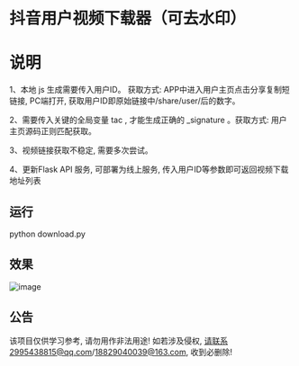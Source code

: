 抖音用户视频下载器（可去水印）
======================

# 说明

1、本地 js 生成需要传入用户ID。 获取方式: APP中进入用户主页点击分享复制短链接, PC端打开, 获取用户ID即原始链接中/share/user/后的数字。

2、需要传入关键的全局变量 tac , 才能生成正确的 _signature 。获取方式: 用户主页源码正则匹配获取。

3、视频链接获取不稳定, 需要多次尝试。

4、更新Flask API 服务, 可部署为线上服务, 传入用户ID等参数即可返回视频下载地址列表 

运行
--------

  python download.py
  
效果
--------
![image](https://github.com/Esbiya/Douyin/blob/master/view.gif)

公告
--------

该项目仅供学习参考, 请勿用作非法用途! 如若涉及侵权, 请联系2995438815@qq.com/18829040039@163.com, 收到必删除! 

